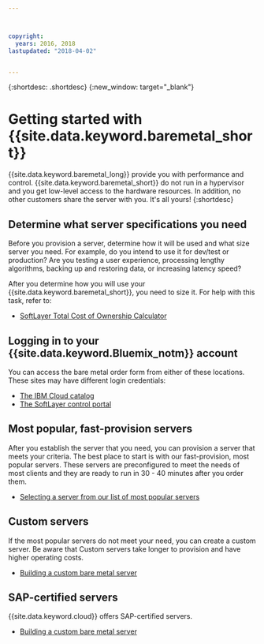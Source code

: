 ```yaml
---



copyright:
  years: 2016, 2018
lastupdated: "2018-04-02"


---
```


{:shortdesc: .shortdesc}
{:new_window: target="_blank"}

# Getting started with {{site.data.keyword.baremetal_short}}

{{site.data.keyword.baremetal_long}} provide you with performance and control. {{site.data.keyword.baremetal_short}} do not run in a hypervisor and you get low-level access to the hardware resources. In addition, no other customers share the server with you. It's all yours!
{:shortdesc}

## Determine what server specifications you need
Before you provision a server, determine how it will be used and what size server you need. For example, do you intend to use it for dev/test or production? Are you testing a user experience, processing lengthy algorithms, backing up and restoring data, or increasing latency speed?

After you determine how you will use your {{site.data.keyword.baremetal_short}}, you need to size it. For help with this task, refer to:

* <a href="http://www.softlayer.com/tco/" target="_blank">SoftLayer Total Cost of Ownership Calculator</a>

## Logging in to your {{site.data.keyword.Bluemix_notm}} account
You can access the bare metal order form from either of these locations. These sites may have different login credentials:
* [The IBM Cloud catalog](https://console.bluemix.net/catalog/)
* [The SoftLayer control portal](https://control.softlayer.com/)

## Most popular, fast-provision servers

After you establish the server that you need, you can provision a server that meets your criteria. The best place to start is with our fast-provision, most popular servers. These servers are preconfigured to meet the needs of most clients and they are ready to run in 30 - 40 minutes after you order them.
*  [Selecting a server from our list of most popular servers](../bare-metal/baremetal-provision-popular.html)

## Custom servers

If the most popular servers do not meet your need, you can create a custom server. Be aware that Custom servers take longer to provision and have higher operating costs.

*  [Building a custom bare metal server](../bare-metal/baremetal-provision.html)

## SAP-certified servers

{{site.data.keyword.cloud}} offers SAP-certified servers.

*  [Building a custom bare metal server](../bare-metal/baremetal-provision.html)
